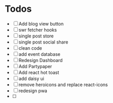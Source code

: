 # Todos

- [ ] Add blog view button
- [ ] swr fetcher hooks
- [ ] single post store
- [ ] single post social share
- [ ] clean code
- [ ] add event database
- [ ] Redesign Dashboard
- [ ] Add Partypaper
- [ ] Add react hot toast
- [ ] add daisy ui
- [ ] remove heroicons and replace react-icons
- [ ] redesign pwa
- [ ]
